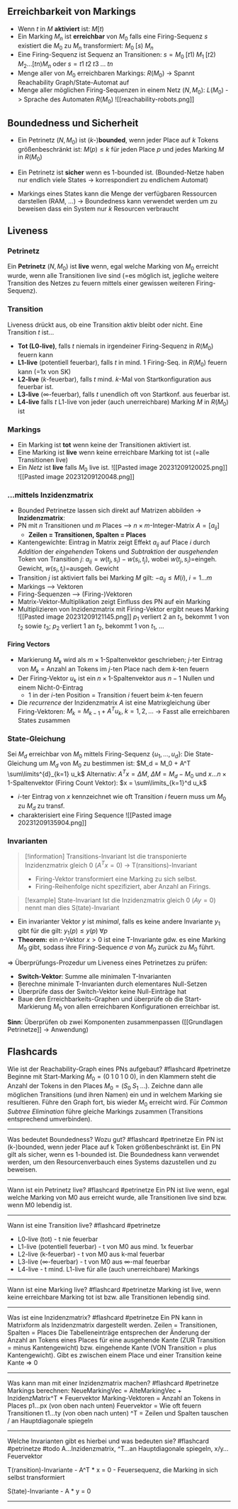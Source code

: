 ## Erreichbarkeit von Markings
- Wenn $t$ in $M$ **aktiviert** ist: $M[t)$
- Ein Marking $M_n$ ist **erreichbar** von $M_0$ falls eine Firing-Sequenz $s$ existiert die $M_0$ zu $M_n$ transformiert: $M_0\; [s)\; M_n$
- Eine Firing-Sequenz ist Sequenz an Transitionen: 
	$s = M_0 \;[t1)\; M_1 \;[t2)\; M_2 ... [tn) M_n$   oder   $s=t1\; t2\; t3\; … \;tn$
- Menge aller von $M_0$ erreichbaren Markings: $R(M_0)$ 
	-> Spannt Reachability Graph/State-Automat auf
- Menge aller möglichen Firing-Sequenzen in einem Netz $(N,M_0)$: $L(M_0)$
	-> Sprache des Automaten $R(M_0)$
![[reachability-robots.png]]

## Boundedness und Sicherheit
- Ein Petrinetz $(N, M_0)$ ist ($k$-)**bounded**, wenn jeder Place auf $k$ Tokens größenbeschränkt ist:
	$M(p) \leq k$ für jeden Place $p$ und jedes Marking $M$ in $R(M_0)$
- Ein Petrinetz ist **sicher** wenn es 1-bounded ist.
(Bounded-Netze haben nur endlich viele States -> korrespondiert zu endlichem Automat)

- Markings eines States kann die Menge der verfügbaren Ressourcen darstellen (RAM, ...)
	-> Boundedness kann verwendet werden um zu beweisen dass ein System nur $k$ Resourcen verbraucht

## Liveness
### Petrinetz
Ein **Petrinetz** $(N,M_0)$ ist **live** wenn, egal welche Marking von $M_0$ erreicht wurde, wenn alle Transitionen live sind (=es möglich ist, jegliche weitere Transition des Netzes zu feuern mittels einer gewissen weiteren Firing-Sequenz).
### Transition
Liveness drückt aus, ob eine Transition aktiv bleibt oder nicht.
Eine Transition $t$ ist...
- **Tot (L0-live)**, falls $t$ niemals in irgendeiner Firing-Sequenz in $R(M_0)$ feuern kann
- **L1-live** (potentiell feuerbar), falls $t$ in mind. 1 Firing-Seq. in $R(M_0)$ feuern kann (=1x von SK)
- **L2-live** ($k$-feuerbar), falls $t$ mind. $k$-Mal von Startkonfiguration aus feuerbar ist.
- **L3-live** ($\infty$-feuerbar), falls $t$ unendlich oft von Startkonf. aus feuerbar ist.
- **L4-live** falls $t$ L1-live von jeder (auch unerreichbare) Marking $M$ in $R(M_0)$ ist
### Markings
- Ein Marking ist **tot** wenn keine der Transitionen aktiviert ist.
- Eine Marking ist **live** wenn keine erreichbare Marking tot ist (=alle Transitionen live)
- Ein *Netz* ist **live** falls $M_0$ live ist.
![[Pasted image 20231209120025.png]]
![[Pasted image 20231209120048.png]]

### …mittels Inzidenzmatrix
- Bounded Petrinetze lassen sich direkt auf Matrizen abbilden -> **Inzidenzmatrix**:
- PN mit $n$ Transitionen und $m$ Places --> $n \times m$-Integer-Matrix $A=[a_{ij}]$
	- **Zeilen = Transitionen, Spalten = Places**
- Kantengewichte: Eintrag in Matrix zeigt Effekt $a_{ij}$ auf Place $i$ durch *Addition* der *eingehenden* Tokens und *Subtraktion* der *ausgehenden* Token von Transition $j$:
	$a_{ij} = w(t_j, s_i) - w(s_i, t_j)$, wobei $w(t_j, s_i)$=eingeh. Gewicht, $w(s_i, t_j)$=ausgeh. Gewicht
- Transition $j$ ist aktiviert falls bei Marking $M$ gilt: $-a_{ij} \leq M(i),\; i = 1…m$
- Markings --> Vektoren
- Firing-Sequenzen --> (Firing-)Vektoren
- Matrix-Vektor-Multiplikation zeigt Einfluss des PN auf ein Marking
- Multiplizieren von Inzidenzmatrix mit Firing-Vektor ergibt neues Marking
![[Pasted image 20231209121145.png]]
$p_1$ verliert 2 an $t_1$, bekommt 1 von $t_2$ sowie $t_3$; $p_2$ verliert 1 an $t_2$, bekommt 1 von $t_1$, …

#### Firing Vectors
- Markierung $M_k$ wird als $m \times 1$-Spaltenvektor geschrieben; $j$-ter Eintrag von $M_k$ = Anzahl an Tokens im $j$-ten Place nach dem $k$-ten feuern
- Der Firing-Vektor $u_k$ ist ein $n \times 1$-Spaltenvektor aus $n-1$ Nullen und einem Nicht-0-Eintrag
	- 1 in der $i$-ten Position = Transition $i$ feuert beim $k$-ten feuern
- Die _recurrence_ der Inzidenzmatrix $A$ ist eine Matrixgleichung über Firing-Vektoren:
	$M_k=M_{k-1} + A^{T} u_k,\; k = 1,2,…$ -> Fasst alle erreichbaren States zusammen

### State-Gleichung
Sei $M_d$ erreichbar von $M_0$ mittels Firing-Sequenz $\{u_1,…,u_d\}$:
Die State-Gleichung um $M_d$ von $M_0$ zu bestimmen ist: $M_d = M_0 + A^T \sum\limits^{d}_{k=1} u_k$
Alternativ: $A^T x = \Delta M$,  $\Delta M = M_d - M_0$ und $x…n \times 1$-Spaltenvektor (Firing Count Vektor):
	$x = \sum\limits_{k=1}^d u_k$
-  $i$-ter Eintrag von $x$ kennzeichnet wie oft Transition $i$ feuern muss um $M_0$ zu $M_d$ zu transf.
- charakterisiert eine Firing Sequence
![[Pasted image 20231209135904.png]]

### Invarianten
>[!information] Transitions-Invariant
>Ist die transponierte Inzidenzmatrix gleich 0 ($A^T x = 0$) -> T(ransitions)-Invariant
> - Firing-Vektor transformiert eine Marking zu sich selbst.
> - Firing-Reihenfolge nicht spezifiziert, aber Anzahl an Firings.

> [!example] State-Invariant
> Ist die Inzidenzmatrix gleich 0 ($A y = 0$) nennt man dies S(tate)-Invariant
> 

- Ein invarianter Vektor $y$ ist *minimal*, falls es keine andere Invariante $y_1$ gibt für die gilt:
	$y_1(p) \leq y(p) \; \forall p$
- **Theorem:** ein $n$-Vektor $x > 0$ ist eine T-Invariante gdw. es eine Marking $M_0$ gibt, sodass ihre Firing-Sequence $\sigma$ von $M_0$ zurück zu $M_0$ führt.

=> Überprüfungs-Prozedur um Liveness eines Petrinetzes zu prüfen:
- **Switch-Vektor**: Summe alle minimalen T-Invarianten
- Berechne minimale T-Invarianten durch elementares Null-Setzen
- Überprüfe dass der Switch-Vektor keine Null-Einträge hat
- Baue den Erreichbarkeits-Graphen und überprüfe ob die Start-Markierung $M_0$ von allen erreichbaren Konfigurationen erreichbar ist.

**Sinn**: Überprüfen ob zwei Komponenten zusammenpassen ([[Grundlagen Petrinetze]] -> Anwendung)

## Flashcards

Wie ist der Reachability-Graph eines PNs aufgebaut? #flashcard #petrinetze 
Beginne mit Start-Marking $M_0 = (0\;1\;0\;1\;0\;0)$, in den Klammern steht die Anzahl der Tokens in den Places $M_0 = (S_0\;S_1\;...)$. Zeichne dann alle möglichen Transitions (und ihren Namen) ein und in welchem Marking sie resultieren. Führe den Graph fort, bis wieder $M_0$ erreicht wird. Für _Common Subtree Elimination_ führe gleiche Markings zusammen (Transitions entsprechend umverbinden).
- - -
Was bedeutet Boundedness? Wozu gut? #flashcard #petrinetze 
Ein PN ist (k-)bounded, wenn jeder Place auf k Token größenbeschränkt ist.
Ein PN gilt als sicher, wenn es 1-bounded ist.
Die Boundedness kann verwendet werden, um den Resourcenverbauch eines Systems dazustellen und zu beweisen.
- - -
Wann ist ein Petrinetz live? #flashcard #petrinetze 
Ein PN ist live wenn, egal welche Marking von M0 aus erreicht wurde, alle Transitionen live sind bzw. wenn M0 lebendig ist.
- - -
Wann ist eine Transition live? #flashcard #petrinetze 
- L0-live (tot) - t nie feuerbar
- L1-live (potentiell feuerbar) - t von M0 aus mind. 1x feuerbar
- L2-live (k-feuerbar) - t von M0 aus k-mal feuerbar
- L3-live (∞-feuerbar) - t von M0 aus ∞-mal feuerbar
- L4-live - t mind. L1-live für alle (auch unerreichbare) Markings
- - -
Wann ist eine Marking live? #flashcard #petrinetze 
Marking ist live, wenn keine erreichbare Marking tot ist bzw. alle Transitionen lebendig sind.
- - -
Was ist eine Inzidenzmatrix? #flashcard #petrinetze 
Ein PN kann in Matrixform als Inzidenzmatrix dargestellt werden.
Zeilen = Transitionen, Spalten = Places
Die Tabelleneinträge entsprechen der Änderung der Anzahl an Tokens eines Places für eine ausgehende Kante (ZUR Transition = minus Kantengewicht) bzw. eingehende Kante (VON Transition = plus Kantengewicht). Gibt es zwischen einem Place und einer Transition keine Kante => 0
- - -
Was kann man mit einer Inzidenzmatrix machen? #flashcard #petrinetze 
Markings berechnen: NeueMarkingVec = AlteMarkingVec + InzidenzMatrix^T * Feuervektor
Marking-Vektoren = Anzahl an Tokens in Places p1...px (von oben nach unten)
Feuervektor = Wie oft feuern Transitionen t1...ty (von oben nach unten)
^T = Zeilen und Spalten tauschen / an Hauptdiagonale spiegeln
- - -
Welche Invarianten gibt es hierbei und was bedeuten sie? #flashcard #petrinetze #todo
A…Inzidenzmatrix, ^T…an Hauptdiagonale spiegeln, x/y…Feuervektor

T(ransition)-Invariante - A^T * x = 0 - Feuersequenz, die Marking in sich selbst transformiert

S(tate)-Invariante - A * y = 0
- - -
